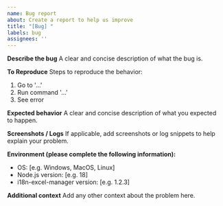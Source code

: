 ```yaml
---
name: Bug report
about: Create a report to help us improve
title: "[Bug] "
labels: bug
assignees: ''
---
```


**Describe the bug**
A clear and concise description of what the bug is.

**To Reproduce**
Steps to reproduce the behavior:
1. Go to '...'
2. Run command '...'
3. See error

**Expected behavior**
A clear and concise description of what you expected to happen.

**Screenshots / Logs**
If applicable, add screenshots or log snippets to help explain your problem.

**Environment (please complete the following information):**
 - OS: [e.g. Windows, MacOS, Linux]
 - Node.js version: [e.g. 18]
 - i18n-excel-manager version: [e.g. 1.2.3]

**Additional context**
Add any other context about the problem here.